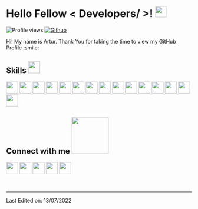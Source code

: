 <h1> Hello Fellow < Developers/ >! <img src = "https://raw.githubusercontent.com/MartinHeinz/MartinHeinz/master/wave.gif" width = 30px> </h1>
<p align='center'>
</p>


![Profile views](https://visitor-badge.glitch.me/badge?page_id=ARTVVR.ARTVVR)
[![Github](https://img.shields.io/github/followers/ARTVVR?label=Follow&style=social)](https://github.com/ARTVVR)

<div size='20px'> Hi! My name is Artur. Thank You for taking the time to view my GitHub Profile :smile: 
</div>

<h2> Skills <img src = "https://media2.giphy.com/media/QssGEmpkyEOhBCb7e1/giphy.gif?cid=ecf05e47a0n3gi1bfqntqmob8g9aid1oyj2wr3ds3mg700bl&rid=giphy.gif" width = 32px> </h2>
<a href= https://github.com/ARTVVR?tab=repositories&q=&type=&language=javascript&sort= > <img width ='32px' src ='https://raw.githubusercontent.com/rahulbanerjee26/githubAboutMeGenerator/main/icons/typescript.svg'> </a>
<a href= https://github.com/ARTVVR?tab=repositories&q=&type=&language=javascript&sort= > <img width ='32px' src ='https://raw.githubusercontent.com/rahulbanerjee26/githubAboutMeGenerator/main/icons/javascript.svg'> </a>
<a href= https://github.com/ARTVVR?tab=repositories&q=&type=&language=python&sort= > <img width ='32px' src ='https://upload.wikimedia.org/wikipedia/commons/thumb/c/cf/Angular_full_color_logo.svg/2048px-Angular_full_color_logo.svg.png'> </a>
<a href= https://github.com/ARTVVR?tab=repositories&q=&type=&language=css&sort= > <img width ='32px' src ='https://raw.githubusercontent.com/rahulbanerjee26/githubAboutMeGenerator/main/icons/css.svg'> </a>
<a href= https://github.com/ARTVVR?tab=repositories&q=&type=&language=html&sort= > <img width ='32px' src ='https://raw.githubusercontent.com/rahulbanerjee26/githubAboutMeGenerator/main/icons/html.svg'> </a>
<a href= https://github.com/ARTVVR?tab=repositories&q=&type=&language=android&sort= > <img width ='32px' src ='https://upload.wikimedia.org/wikipedia/commons/thumb/9/96/Sass_Logo_Color.svg/2560px-Sass_Logo_Color.svg.png'> </a>
 <a href= https://github.com/ARTVVR> <img width ='32px' height ='32px' src ='https://upload.wikimedia.org/wikipedia/commons/3/33/Figma-logo.svg'> </a>
 <a href= https://github.com/ARTVVR> <img width ='32px' height ='32px' src ='https://cdn.worldvectorlogo.com/logos/webpack-icon.svg'> </a>
 <a href= https://github.com/ARTVVR> <img width ='32px' height ='32px' src ='https://cdn.worldvectorlogo.com/logos/eslint-1.svg'> </a>
 <a href= https://github.com/ARTVVR> <img width ='32px' height ='32px' src ='https://iconape.com/wp-content/files/eo/110906/svg/trello.svg'> </a>
 <a href= https://github.com/ARTVVR> <img width ='32px' height ='32px' src ='https://camo.githubusercontent.com/96e43701d83561899724a89d71187445b7b8f4fe84518a3ea5bec8f85bd207bf/68747470733a2f2f63646e2e737667706f726e2e636f6d2f6c6f676f732f737761676765722e737667'> </a>
 <a href= https://github.com/ARTVVR> <img width ='32px' height ='32px' src ='https://upload.wikimedia.org/wikipedia/commons/thumb/3/3f/Git_icon.svg/1200px-Git_icon.svg.png'> </a>
 <a href= https://github.com/ARTVVR> <img width ='32px' height ='32px' src ='https://cdn-icons-png.flaticon.com/512/25/25231.png'> </a>
 <a href= https://github.com/ARTVVR> <img width ='32px' height ='32px' src ='https://cdn1.iconfinder.com/data/icons/seo-and-marketing-v-3/100/seo-02-512.png'> </a>
 <a href= https://github.com/ARTVVR> <img width ='32px' height ='32px' src ='https://repository-images.githubusercontent.com/220078160/9353b600-0e54-11ea-9712-b79b66b93c00'> </a>
  


<h2> Connect with me <img src='https://raw.githubusercontent.com/ShahriarShafin/ShahriarShafin/main/Assets/handshake.gif' width="100px"> </h2>
<a href = 'https://www.linkedin.com/in/arturmetelskiy'> <img width = '32px' align= 'center' src="https://raw.githubusercontent.com/rahulbanerjee26/githubAboutMeGenerator/main/icons/linked-in-alt.svg"/></a> 
<a href = 'https://t.me/yung_christ_666'> <img width = '32px' align= 'center' src="https://upload.wikimedia.org/wikipedia/commons/thumb/8/83/Telegram_2019_Logo.svg/512px-Telegram_2019_Logo.svg.png"/></a>
<a href = 'https://www.github.com/ARTVVR'> <img width = '32px' align= 'center' src="https://raw.githubusercontent.com/rahulbanerjee26/githubAboutMeGenerator/main/icons/github.svg"/></a>
<a href = 'https://discord.com/users/414582270918393856'> <img width = '32px' align= 'center' src="https://www.svgrepo.com/show/353655/discord-icon.svg"/></a>
<a href = 'mailto:metelskiy.rabota@gmail.com'> <img width = '32px' align= 'center' src="https://upload.wikimedia.org/wikipedia/commons/thumb/7/7e/Gmail_icon_%282020%29.svg/1280px-Gmail_icon_%282020%29.svg.png"/></a>

<br>
<br>
  <br>
  
<!-- [![Aditya's GitHub Activity Graph](https://activity-graph.herokuapp.com/graph?username=Aditya664&theme=tokyonight)](https://git.io/praveenscience)

| ![Aditya's github stats](https://github-readme-stats.vercel.app/api?username=Aditya664&show_icons=true&theme=tokyonight) | ![Aditya GitHub Streak](https://github-readme-streak-stats.herokuapp.com/?user=Aditya664&theme=tokyonight) |
| --- | --- |
| ![Top Langs](https://github-readme-stats.vercel.app/api/top-langs/?username=Aditya664&theme=tokyonight) | ![Github Stars](https://github-readme-stats.vercel.app/api?username=Aditya664&show_icons=true&locale=en&count_private=true&hide_rank=true&custom_title=My%20GitHub%20Stats&disable_animations=true&theme=tokyonight) |

![Jokes Card](https://readme-jokes.vercel.app/api?theme=tokyonight)


<br> -->


-----

Last Edited on: 13/07/2022
